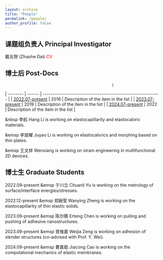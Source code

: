 ```yaml
---
layout: archive
title: "People"
permalink: /people/
author_profile: false
---
```


## 课题组负责人   Principal Investigator
  
  戴兆贺 (Zhaohe Dai) <a href="http://zhaohedai.github.io/files/CV2024.pdf" style="text-decoration:none;color:red;"> CV</a>


## 博士后 Post-Docs   
                                                     |
| --------         | ------ | ------------------------------------------------------------ |
| [2022.07-present](#)    | 2016   | Description of the item in the list                          |
| [2023.07-present](#)    | 2019   | Description of the item in the list                          |
| [2024.07-present](#)    | 2022   | Description of the item in the list                          |

   &nbsp 李航      Hang Li is working on elastocapillarity and elastocaloric materials.

   &emsp 李居曜    Juyao Li is working on elastocalorics and morphing based on thin plates.

   &emsp 王文祥    Wenxiang is working on strain engineering in multifunctional 2D devices.


## 博士生 Graduate Students

  2022.09-present &emsp 于川立    Chuanli Yu is working on the metrology of surface/interface energies/stresses.

  2022.12-present &emsp 郑婉莹    Wanying Zheng is working on the elastocapillarity of thin elastic solids.

  2023.09-present &emsp 陈尔腾    Erteng Chen is working on pulling and pushing of adhesive nanostructures.

  2023.09-present &emsp 曾维嘉    Weijia Zeng is working on adhesion of slender structures (co-advised with Prof. Y. Wei).

  2024.09-present &emsp 曹嘉聪    Jiacong Cao is working on the computational mechanics of elastic membranes.

